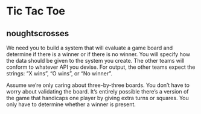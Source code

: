 # Tic Tac Toe

## noughtscrosses

We need you to build a system that will evaluate a game board and determine if there is a winner or if there is no winner.
You will specify how the data should be given to the system you create. The other teams will conform to whatever API you devise.
For output, the other teams expect the strings: “X wins”, “O wins”, or “No winner”.

Assume we’re only caring about three-by-three boards. You don’t have to worry about validating the board.
It’s entirely possible there’s a version of the game that handicaps one player by giving extra turns or squares.
You only have to determine whether a winner is present.
